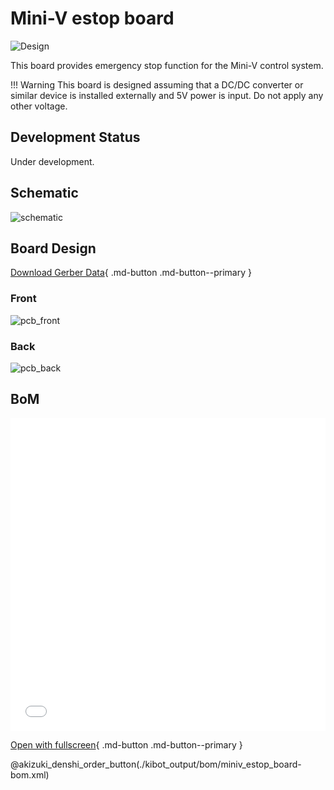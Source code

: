 # Mini-V estop board

![Design](kibot_output/render/miniv_estop_board-top.svg)

This board provides emergency stop function for the Mini-V control system.  

!!! Warning
    This board is designed assuming that a DC/DC converter or similar device is installed externally and 5V power is input.  Do not apply any other voltage.  

## Development Status

Under development.

## Schematic

![schematic](kibot_output/schematics/miniv_estop_board-schematic.svg)

## Board Design

[Download Gerber Data](kibot_output/zip/gerber_and_drill.zip){ .md-button .md-button--primary }

### Front

![pcb_front](kibot_output/pcb/miniv_estop_board-assembly_page_01.svg)

### Back

![pcb_back](kibot_output/pcb/miniv_estop_board-assembly_page_02.svg)

## BoM

<iframe src="../kibot_output/bom/miniv_estop_board-ibom.html" width="100%" height="500px" style="border: none;"></iframe>

[Open with fullscreen](kibot_output/bom/miniv_estop_board-ibom.html){ .md-button .md-button--primary }

@akizuki_denshi_order_button(./kibot_output/bom/miniv_estop_board-bom.xml)
